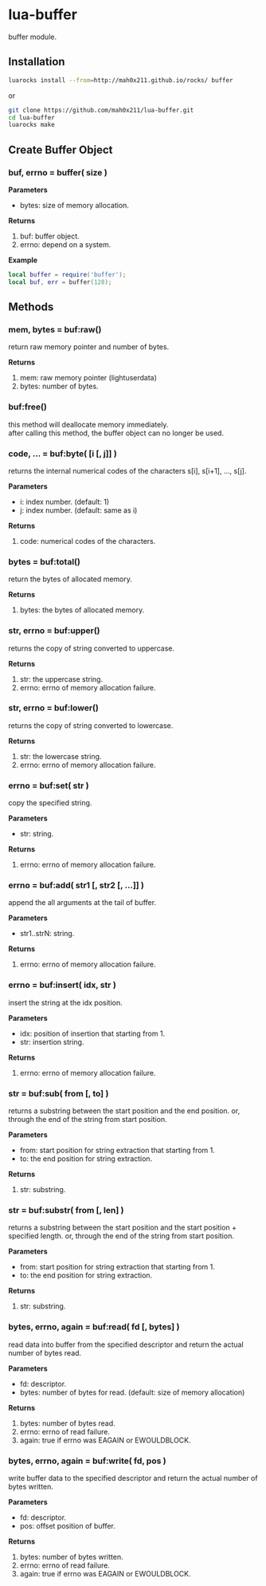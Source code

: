 lua-buffer
=========

buffer module.

## Installation

```sh
luarocks install --from=http://mah0x211.github.io/rocks/ buffer
```

or 

```sh
git clone https://github.com/mah0x211/lua-buffer.git
cd lua-buffer
luarocks make
```


## Create Buffer Object

### buf, errno = buffer( size )

**Parameters**

- bytes: size of memory allocation.

**Returns**

1. buf: buffer object.
2. errno: depend on a system.

**Example**

```lua
local buffer = require('buffer');
local buf, err = buffer(128);
```

## Methods

### mem, bytes = buf:raw()

return raw memory pointer and number of bytes.

**Returns**

1. mem: raw memory pointer (lightuserdata)
2. bytes: number of bytes.

### buf:free()

this method will deallocate memory immediately.  
after calling this method, the buffer object can no longer be used.

### code, ... = buf:byte( [i [, j]] )

returns the internal numerical codes of the characters s[i], s[i+1], ..., s[j].

**Parameters**

- i: index number. (default: 1)
- j: index number. (default: same as i)

**Returns**

1. code: numerical codes of the characters.


### bytes = buf:total()

return the bytes of allocated memory.

**Returns**

1. bytes: the bytes of allocated memory.


### str, errno = buf:upper()

returns the copy of string converted to uppercase.

**Returns**

1. str: the uppercase string.
2. errno: errno of memory allocation failure.


### str, errno = buf:lower()

returns the copy of string converted to lowercase.

**Returns**

1. str: the lowercase string.
2. errno: errno of memory allocation failure.


### errno = buf:set( str )

copy the specified string.

**Parameters**

- str: string.

**Returns**

1. errno: errno of memory allocation failure.


### errno = buf:add( str1 [, str2 [, ...]] )

append the all arguments at the tail of buffer.

**Parameters**

- str1..strN: string.

**Returns**

1. errno: errno of memory allocation failure.


### errno = buf:insert( idx, str )

insert the string at the idx position.

**Parameters**

- idx: position of insertion that starting from 1.
- str: insertion string.


**Returns**

1. errno: errno of memory allocation failure.


### str = buf:sub( from [, to] )

returns a substring between the start position and the end position. or, through the end of the string from start position.

**Parameters**

- from: start position for string extraction that starting from 1.
- to: the end position for string extraction.

**Returns**

1. str: substring.


### str = buf:substr( from [, len] )

returns a substring between the start position and the start position + specified length. or, through the end of the string from start position.

**Parameters**

- from: start position for string extraction that starting from 1.
- to: the end position for string extraction.

**Returns**

1. str: substring.


### bytes, errno, again = buf:read( fd [, bytes] )

read data into buffer from the specified descriptor and return the actual number of bytes read.

**Parameters**

- fd: descriptor.
- bytes: number of bytes for read. (default: size of memory allocation)

**Returns**

1. bytes: number of bytes read.
2. errno: errno of read failure.
3. again: true if errno was EAGAIN or EWOULDBLOCK.


### bytes, errno, again = buf:write( fd, pos )

write buffer data to the specified descriptor and return the actual number of bytes written.

**Parameters**

- fd: descriptor.
- pos: offset position of buffer.

**Returns**

1. bytes: number of bytes written.
2. errno: errno of read failure.
3. again: true if errno was EAGAIN or EWOULDBLOCK.

